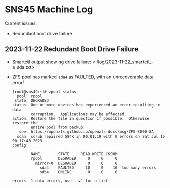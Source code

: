 # SNS45 Machine Log

Current issues:
- Redundant boot drive failure

## 2023-11-22 Redundant Boot Drive Failure

- Smartctl output showing drive failure: <./log/2023-11-22_smartctl_-a_sda.txt>
- ZFS pool has marked `sda4` as FAULTED, with an unrecoverable data error!

  ```
  [root@sns49:~]# zpool status
    pool: rpool
   state: DEGRADED
  status: One or more devices has experienced an error resulting in data
          corruption.  Applications may be affected.
  action: Restore the file in question if possible.  Otherwise restore the
          entire pool from backup.
     see: https://openzfs.github.io/openzfs-docs/msg/ZFS-8000-8A
    scan: scrub repaired 584K in 00:01:19 with 0 errors on Sat Jul 15 00:17:48 2023
  config:

          NAME        STATE     READ WRITE CKSUM
          rpool       DEGRADED     0     0     0
            mirror-0  DEGRADED     0     0     0
              sda4    FAULTED     10     0    10  too many errors
              sdb4    ONLINE       0     0     0

  errors: 1 data errors, use '-v' for a list
  ```
